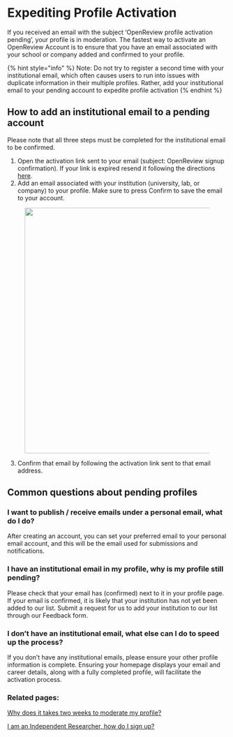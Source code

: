 # Expediting Profile Activation

If you received an email with the subject ‘OpenReview profile activation pending’, your profile is in moderation. The fastest way to activate an OpenReview Account is to ensure that you have an email associated with your school or company added and confirmed to your profile.

{% hint style="info" %}
Note: Do not try to register a second time with your institutional email, which often causes users to run into issues with duplicate information in their multiple profiles. Rather, add your institutional email to your pending account to expedite profile activation
{% endhint %}

## How to add an institutional email to a pending account

Please note that all three steps must be completed for the institutional email to be confirmed.

1. Open the activation link sent to your email (subject: OpenReview signup confirmation). If your link is expired resend it following the directions [here](resending-an-activation-link.md).&#x20;
2. Add an email associated with your institution (university, lab, or company) to your profile. Make sure to press Confirm to save the email to your account.

<figure><img src="../../.gitbook/assets/Screenshot 2024-08-23 at 11.26.50 AM.png" alt="" width="563"><figcaption></figcaption></figure>

3. Confirm that email by following the activation link sent to that email address.&#x20;

## Common questions about pending profiles

### I want to publish / receive emails under a personal email, what do I do?

After creating an account, you can set your preferred email to your personal email account, and this will be the email used for submissions and notifications.

### I have an institutional email in my profile, why is my profile still pending?

Please check that your email has (confirmed) next to it in your profile page. If your email is confirmed, it is likely that your institution has not yet been added to our list. Submit a request for us to add your institution to our list through our Feedback form.

### I don’t have an institutional email, what else can I do to speed up the process?

If you don’t have any institutional emails, please ensure your other profile information is complete. Ensuring your homepage displays your email and career details, along with a fully completed profile, will facilitate the activation process.

### Related pages:

[Why does it takes two weeks to moderate my profile?](../frequently-asked-questions/why-does-it-take-two-weeks-to-moderate-my-profile.md)

[I am an Independent Researcher, how do I sign up?](../frequently-asked-questions/i-am-an-independent-researcher-how-do-i-sign-up.md)








